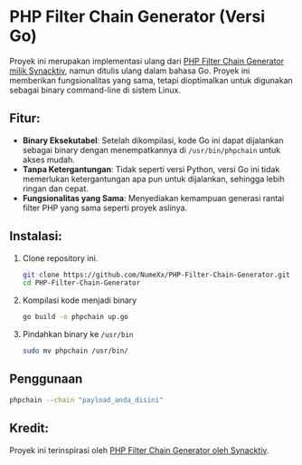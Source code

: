 # PHP Filter Chain Generator (Versi Go)

Proyek ini merupakan implementasi ulang dari [PHP Filter Chain Generator milik Synacktiv](https://github.com/synacktiv/php_filter_chain_generator/), namun ditulis ulang dalam bahasa Go. Proyek ini memberikan fungsionalitas yang sama, tetapi dioptimalkan untuk digunakan sebagai binary command-line di sistem Linux.

## Fitur:
- **Binary Eksekutabel**: Setelah dikompilasi, kode Go ini dapat dijalankan sebagai binary dengan menempatkannya di `/usr/bin/phpchain` untuk akses mudah.
- **Tanpa Ketergantungan**: Tidak seperti versi Python, versi Go ini tidak memerlukan ketergantungan apa pun untuk dijalankan, sehingga lebih ringan dan cepat.
- **Fungsionalitas yang Sama**: Menyediakan kemampuan generasi rantai filter PHP yang sama seperti proyek aslinya.

## Instalasi:
1. Clone repository ini.
   ```bash
   git clone https://github.com/NumeXx/PHP-Filter-Chain-Generator.git
   cd PHP-Filter-Chain-Generator
   ```
2. Kompilasi kode menjadi binary
   ```bash
   go build -o phpchain up.go
   ```
3. Pindahkan binary ke `/usr/bin`
   ```bash
   sudo mv phpchain /usr/bin/
   ```

## Penggunaan
```bash
phpchain --chain "payload_anda_disini"
```

## Kredit:
Proyek ini terinspirasi oleh [PHP Filter Chain Generator oleh Synacktiv](https://github.com/synacktiv/php_filter_chain_generator/).
